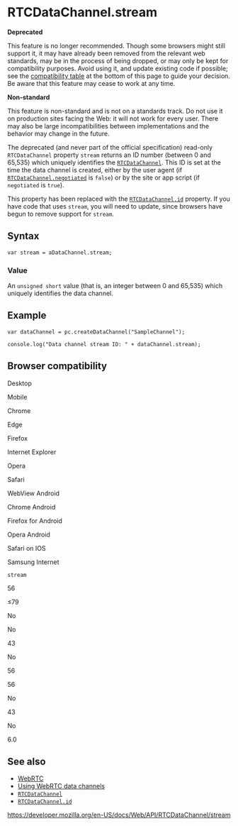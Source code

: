 RTCDataChannel.stream
=====================

**Deprecated**

This feature is no longer recommended. Though some browsers might still support it, it may have already been removed from the relevant web standards, may be in the process of being dropped, or may only be kept for compatibility purposes. Avoid using it, and update existing code if possible; see the [compatibility table](#browser_compatibility) at the bottom of this page to guide your decision. Be aware that this feature may cease to work at any time.

**Non-standard**

This feature is non-standard and is not on a standards track. Do not use it on production sites facing the Web: it will not work for every user. There may also be large incompatibilities between implementations and the behavior may change in the future.

The deprecated (and never part of the official specification) read-only `RTCDataChannel` property `stream` returns an ID number (between 0 and 65,535) which uniquely identifies the [`RTCDataChannel`](../rtcdatachannel). This ID is set at the time the data channel is created, either by the user agent (if [`RTCDataChannel.negotiated`](negotiated) is `false`) or by the site or app script (if `negotiated` is `true`).

This property has been replaced with the [`RTCDataChannel.id`](id) property. If you have code that uses `stream`, you will need to update, since browsers have begun to remove support for `stream`.

Syntax
------

    var stream = aDataChannel.stream;

### Value

An `unsigned short` value (that is, an integer between 0 and 65,535) which uniquely identifies the data channel.

Example
-------

    var dataChannel = pc.createDataChannel("SampleChannel");

    console.log("Data channel stream ID: " + dataChannel.stream);

Browser compatibility
---------------------

Desktop

Mobile

Chrome

Edge

Firefox

Internet Explorer

Opera

Safari

WebView Android

Chrome Android

Firefox for Android

Opera Android

Safari on IOS

Samsung Internet

`stream`

56

≤79

No

No

43

No

56

56

No

43

No

6.0

See also
--------

-   [WebRTC](../webrtc_api)
-   [Using WebRTC data channels](../webrtc_api/using_data_channels)
-   [`RTCDataChannel`](../rtcdatachannel)
-   [`RTCDataChannel.id`](id)

<a href="https://developer.mozilla.org/en-US/docs/Web/API/RTCDataChannel/stream" class="_attribution-link">https://developer.mozilla.org/en-US/docs/Web/API/RTCDataChannel/stream</a>
